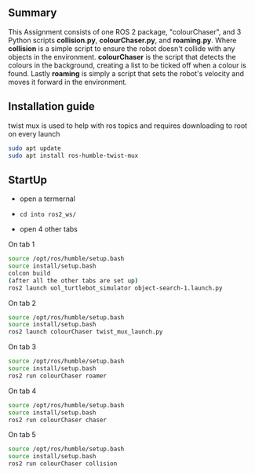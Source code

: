 ## Summary

This Assignment consists of one ROS 2 package, "colourChaser", and 3 Python scripts **collision.py**,  **colourChaser.py**, and **roaming.py**. Where **collision** is a simple script to ensure the robot doesn't collide with any objects in the environment. **colourChaser** is the script that detects the colours in the background, creating a list to be ticked off when a colour is found. Lastly **roaming** is simply a script that sets the robot's velocity and moves it forward in the environment.

## Installation guide

twist mux is used to help with ros topics and requires downloading to root on every launch

```bash
sudo apt update
sudo apt install ros-humble-twist-mux
```

## StartUp

- open a termernal  
  
- `cd into ros2_ws/`
- open 4 other tabs

On tab 1

```bash
source /opt/ros/humble/setup.bash
source install/setup.bash
colcon build
(after all the other tabs are set up)
ros2 launch uol_turtlebot_simulator object-search-1.launch.py
```

On tab 2

```bash
source /opt/ros/humble/setup.bash
source install/setup.bash
ros2 launch colourChaser twist_mux_launch.py
```

On tab 3

```bash
source /opt/ros/humble/setup.bash
source install/setup.bash
ros2 run colourChaser roamer
```

On tab 4

```bash
source /opt/ros/humble/setup.bash
source install/setup.bash
ros2 run colourChaser chaser
```

On tab 5

```bash
source /opt/ros/humble/setup.bash
source install/setup.bash
ros2 run colourChaser collision
```
